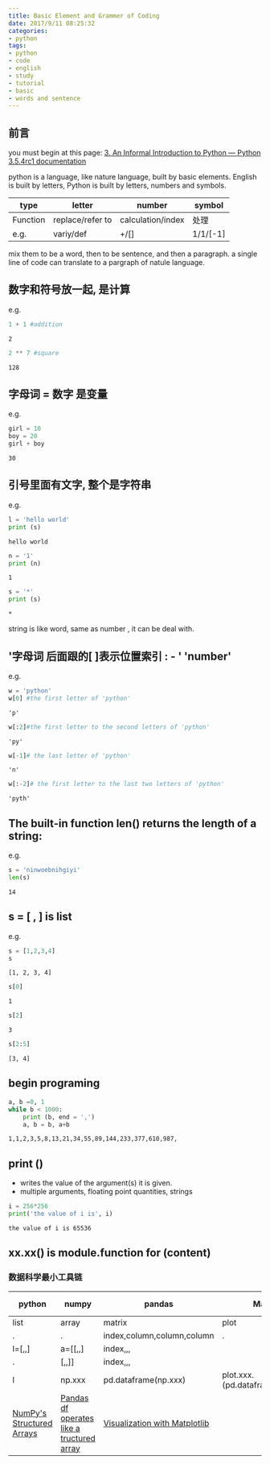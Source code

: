 ```yaml
---
title: Basic Element and Grammer of Coding
date: 2017/9/11 08:25:32
categories: 
- python
tags:
- python
- code
- english
- study
- tutorial
- basic
- words and sentence
---
```


## 前言

you must begin at this page: [3. An Informal Introduction to Python — Python 3.5.4rc1 documentation](https://docs.python.org/3.5/tutorial/introduction.html)

python is a language, like nature language, built by basic elements. English is built by letters, Python is built by letters, numbers and symbols.

type|letter|number|symbol|
---|---|---|---
Function|replace/refer to|calculation/index|处理
e.g.|variy/def|+/[]|1/1/[-1]

mix them to be a word, then to be sentence, and then a paragraph. a single line of code can translate to a pargraph of natule language. 

## 数字和符号放一起, 是计算
e.g. 


```python
1 + 1 #addition
```




    2




```python
2 ** 7 #square
```




    128



## 字母词 = 数字 是变量
e.g.


```python
girl = 10
boy = 20
girl + boy
```




    30



## 引号里面有文字, 整个是字符串
e.g.


```python
l = 'hello world'
print (s)
```

    hello world



```python
n = '1'
print (n)
```

    1



```python
s = '*'
print (s)
```

    *


string is like word, same as number , it can be deal with.

## '字母词 后面跟的[ ]表示位置索引 : -  ' 'number' 
e.g.


```python
w = 'python'
w[0] #the first letter of 'python'
```




    'p'




```python
w[:2]#the first letter to the second letters of 'python'
```




    'py'




```python
w[-1]# the last letter of 'python'
```




    'n'




```python
w[:-2]# the first letter to the last two letters of 'python'
```




    'pyth'



## The built-in function len() returns the length of a string:
e.g.


```python
s = 'ninwoebnihgiyi'
len(s)
```




    14



## s = [  ,  ] is list
e.g.


```python
s = [1,2,3,4]
s
```




    [1, 2, 3, 4]




```python
s[0]
```




    1




```python
s[2]
```




    3




```python
s[2:5]
```




    [3, 4]



## begin programing


```python
a, b =0, 1
while b < 1000:
    print (b, end = ',')
    a, b = b, a+b
```

    1,1,2,3,5,8,13,21,34,55,89,144,233,377,610,987,

## print ()
- writes the value of the argument(s) it is given.
- multiple arguments, floating point quantities, strings


```python
i = 256*256
print('the value of i is', i)
```

    the value of i is 65536


## xx.xx() is module.function for (content)

### 数据科学最小工具链

python|numpy|pandas|Matplotlib|machine learning?
---|---|---|---|---
list|array|matrix|plot|
.     |.       |index,column,column,column|.|
l=[,,]|a=[[,,] |index,,,|
.     |   [,,]]|index,,,|
l|np.xxx|pd.dataframe(np.xxx)|plot.xxx.(pd.dataframe(np.xxx),x,x)
|[NumPy's Structured Arrays](https://jakevdp.github.io/PythonDataScienceHandbook/02.09-structured-data-numpy.html)|[Pandas df operates like a tructured array](https://jakevdp.github.io/PythonDataScienceHandbook/03.01-introducing-pandas-objects.html)|[Visualization with Matplotlib](https://jakevdp.github.io/PythonDataScienceHandbook/04.00-introduction-to-matplotlib.html)





